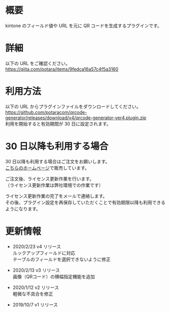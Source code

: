 # 概要

kintone のフィールド値や URL を元に QR コードを生成するプラグインです。

# 詳細

以下の URL をご確認ください。  
https://qiita.com/potara/items/9fedca16a57c4f5a3160

# 利用方法

以下の URL からプラグインファイルをダウンロードしてください。  
https://github.com/potaracom/qrcode-generator/releases/download/v4/qrcode-generator-ver4.plugin.zip  
利用を開始すると有効期間が 30 日に設定されます。

# 30 日以降も利用する場合

30 日以降も利用する場合はご注文をお願いします。  
[こちらのホームページ](https://potaracom.stores.jp/items/5d986e62745e6c1c54fe686f)で販売しています。

ご注文後、ライセンス更新作業を行います。  
（ライセンス更新作業は弊社環境での作業です）

ライセンス更新作業の完了をメールで連絡します。  
その後、プラグイン設定を再保存していただくことで有効期限以降も利用できるようになります。

# 更新情報

- 2020/2/23 v4 リリース  
  ルックアップフィールドに対応  
  テーブルのフィールドを選択できないように修正

- 2020/2/13 v3 リリース  
  画像（QRコード）の横幅指定機能を追加

- 2020/1/12 v2 リリース  
  軽微な不具合を修正

- 2019/10/7 v1 リリース
